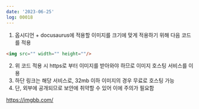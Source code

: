 ```yaml
---
date: '2023-06-25'
log: 00018
---
```


1. 옵시디언 + docusaurus에 적용할 이미지를 크기에 맞게 적용하기 위해 다음 코드를 적용
```md
<img src="" width="" height=""/>
```
2. 위 코드 적용 시 https로 부터 이미지를 받아와야 하므로 이미지 호스팅 서비스를 이용
3. 하단 링크는 해당 서비스로, 32mb 이하 이미지의 경우 무료로 호스팅 가능
4. 단, 외부에 공개되므로 보안에 취약할 수 있어 이에 주의가 필요함

https://imgbb.com/